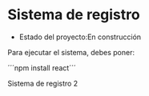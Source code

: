 <h1>Sistema de registro</h1>

- Estado del proyecto:En construcción 

Para ejecutar el sistema, debes poner:


´´´npm install react´´´

Sistema de registro 2
